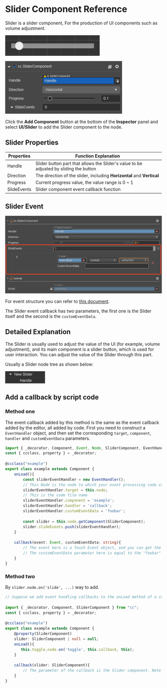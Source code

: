 # Slider Component Reference

Slider is a slider component, For the production of UI components such as volume adjustment.

![slider-content](slider/slider-content.png)

![slider-inspector](slider/slider-inspector.png)

Click the **Add Component** button at the bottom of the **Inspector** panel and select **UI/Slider** to add the Slider component to the node.

## Slider Properties

| Properties     | Function Explanation |
| -------------- | -----------          |
| Handle         | Slider button part that allows the Slider's value to be adjusted by sliding the button  |
| Direction      | The direction of the slider, including **Horizontal** and **Vertical** |
| Progress       | Current progress value, the value range is 0 ~ 1  |
| SlideEvents    | Slider component event callback function  |

## Slider Event

![slider-event](slider/slider-event.png)

For event structure you can refer to [this document](./button.md).

The Slider event callback has two parameters, the first one is the Slider itself and the second is the `customEventData`.

## Detailed Explanation

The Slider is usually used to adjust the value of the UI (for example, volume adjustment), and its main component is a slider button, which is used for user interaction. You can adjust the value of the Slider through this part.

Usually a Slider node tree as shown below:

![slider-hierarchy](slider/slider-hierarchy.png)

## Add a callback by script code

### Method one

The event callback added by this method is the same as the event callback added by the editor, all added by code. First you need to construct a `EventHandler` object, and then set the corresponding `target`, `component`, `handler` and `customEventData` parameters.

```ts
import { _decorator, Component, Event, Node, SliderComponent, EventHandler } from "cc";
const { ccclass, property } = _decorator;

@ccclass("example")
export class example extends Component {
    onLoad(){
        const sliderEventHandler = new EventHandler();
        // This Node is the node to which your event processing code component belongs
        sliderEventHandler.target = this.node;
        // This is the code file name
        sliderEventHandler.component = 'example';
        sliderEventHandler.handler = 'callback';
        sliderEventHandler.customEventData = 'foobar';

        const slider = this.node.getComponent(SliderComponent);
        slider.slideEvents.push(sliderEventHandler);
    }

    callback(event: Event, customEventData: string){
        // The event here is a Touch Event object, and you can get the send node of the event by event.target
        // The customEventData parameter here is equal to the "foobar" you set before
    }
}
```

### Method two

By `slider.node.on('slide', ...)` way to add.

```ts
// Suppose we add event handling callbacks to the onLoad method of a component and perform event handling in the callback function:

import { _decorator, Component, SliderComponent } from "cc";
const { ccclass, property } = _decorator;

@ccclass("example")
export class example extends Component {
    @property(SliderComponent)
    slider: SliderComponent | null = null;
    onLoad(){
       this.toggle.node.on('toggle', this.callback, this);
    }

    callback(slider: SliderComponent){
        // The parameter of the callback is the Slider component. Note that events registered this way cannot pass customEventData
    }
}
```
